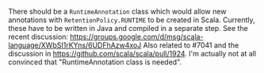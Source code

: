There should be a `RuntimeAnnotation` class which would allow new annotations with `RetentionPolicy.RUNTIME` to be created in Scala.  Currently, these have to be written in Java and compiled in a separate step.
See the recent discussion: https://groups.google.com/d/msg/scala-language/XWbSI1rKYns/6UDFhAzw4xoJ
Also related to #7041 and the discussion in https://github.com/scala/scala/pull/1924. I'm actually not at all convinced that "RuntimeAnnotation class is needed".
